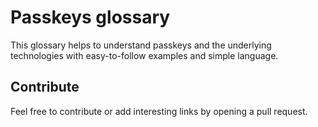 # Passkeys glossary

This glossary helps to understand passkeys and the underlying technologies with easy-to-follow examples and simple language.

## Contribute

Feel free to contribute or add interesting links by opening a pull request.